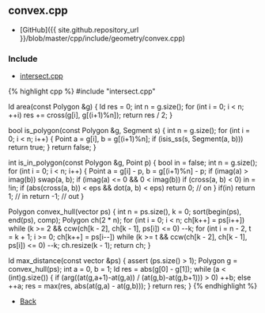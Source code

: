 ## convex.cpp

- [GitHub]({{ site.github.repository_url }}/blob/master/cpp/include/geometry/convex.cpp)

### Include

- [intersect.cpp](./intersect)

{% highlight cpp %}
#include "intersect.cpp"

ld area(const Polygon &g) {
  ld res = 0;
  int n = g.size();
  for (int i = 0; i < n; ++i)
    res += cross(g[i], g[(i+1)%n]);
  return res / 2;
}

bool is_polygon(const Polygon &g, Segment s) {
  int n = g.size();
  for (int i = 0; i < n; i++) {
    Point a = g[i], b = g[(i+1)%n];
    if (isis_ss(s, Segment(a, b))) return true;
  }
  return false;
}

int is_in_polygon(const Polygon &g, Point p) {
  bool in = false;
  int n = g.size();
  for (int i = 0; i < n; i++) {
    Point a = g[i] - p, b = g[(i+1)%n] - p;
    if (imag(a) > imag(b)) swap(a, b);
    if (imag(a) <= 0 && 0 < imag(b))
      if (cross(a, b) < 0) in = !in;
    if (abs(cross(a, b)) < eps && dot(a, b) < eps) return 0; // on
  }
  if(in) return 1; // in
  return -1; // out
}

Polygon convex_hull(vector<Point> ps) {
  int n = ps.size(), k = 0;
  sort(begin(ps), end(ps), comp);
  Polygon ch(2 * n);
  for (int i = 0; i < n; ch[k++] = ps[i++])
    while (k >= 2 && ccw(ch[k - 2], ch[k - 1], ps[i]) <= 0) --k;
  for (int i = n - 2, t = k + 1; i >= 0; ch[k++] = ps[i--])
    while (k >= t && ccw(ch[k - 2], ch[k - 1], ps[i]) <= 0) --k;
  ch.resize(k - 1);
  return ch;
}

ld max_distance(const vector<Point> &ps) {
  assert (ps.size() > 1);
  Polygon g = convex_hull(ps);
  int a = 0, b = 1;
  ld res = abs(g[0] - g[1]);
  while (a < (int)g.size()) {
    if (arg((at(g,a+1)-at(g,a)) / (at(g,b)-at(g,b+1))) > 0) ++b; else ++a;
    res = max(res, abs(at(g,a) - at(g,b)));
  }
  return res;
}
{% endhighlight %}

- [Back](../../..)
